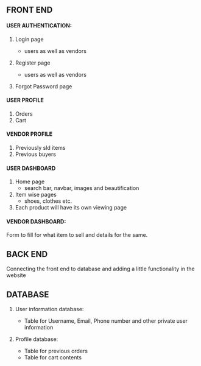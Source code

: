 
## FRONT END


#### USER AUTHENTICATION:
1. Login page  
    - users as well as vendors  
2. Register page
    - users as well as vendors   
  
3. Forgot Password page

#### USER PROFILE
1. Orders  
1. Cart

#### VENDOR PROFILE  
1. Previously sld items   
2. Previous buyers

#### USER DASHBOARD
1. Home page   
      - search bar, navbar, images and beautification 
2. Item wise pages  
      -  shoes, clothes etc.
3. Each product will have its own viewing page

#### VENDOR DASHBOARD:
Form to fill for what item to sell and details for the same.


## BACK END
Connecting the front end to database and adding a little functionality in the website

## DATABASE

1. User information database:  
      - Table for Username, Email, Phone number and other private user information  
  
2. Profile database:  
      - Table for previous orders 
      - Table for cart contents





<!-- separate database for username password and other things -->
<!-- tight security -->
<!-- database vs file space -->
<!-- convert images to base 64 -->

